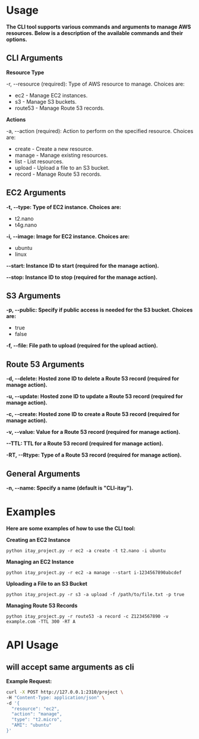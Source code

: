 # Usage
**The CLI tool supports various commands and arguments to manage AWS resources. Below is a description of the available commands and their options.**

## CLI Arguments
**Resource Type**

-r, --resource (required): Type of AWS resource to manage. Choices are:
- ec2 - Manage EC2 instances.
- s3 - Manage S3 buckets.
- route53 - Manage Route 53 records.

**Actions**

-a, --action (required): Action to perform on the specified resource. Choices are:
- create - Create a new resource.
- manage - Manage existing resources.
- list - List resources.
- upload - Upload a file to an S3 bucket.
- record - Manage Route 53 records.

## EC2 Arguments
**-t, --type: Type of EC2 instance. Choices are:**

- t2.nano
- t4g.nano

**-i, --image: Image for EC2 instance. Choices are:**

- ubuntu
- linux

**--start: Instance ID to start (required for the manage action).**

**--stop: Instance ID to stop (required for the manage action).**

## S3 Arguments
**-p, --public: Specify if public access is needed for the S3 bucket. Choices are:**

- true
- false

**-f, --file: File path to upload (required for the upload action).**

## Route 53 Arguments
**-d, --delete: Hosted zone ID to delete a Route 53 record (required for manage action).**

**-u, --update: Hosted zone ID to update a Route 53 record (required for manage action).**

**-c, --create: Hosted zone ID to create a Route 53 record (required for manage action).**

**-v, --value: Value for a Route 53 record (required for manage action).**

**--TTL: TTL for a Route 53 record (required for manage action).**

**-RT, --Rtype: Type of a Route 53 record (required for manage action).**

## General Arguments
**-n, --name: Specify a name (default is "CLI-itay").**

# Examples
**Here are some examples of how to use the CLI tool:**

**Creating an EC2 Instance**
```
python itay_project.py -r ec2 -a create -t t2.nano -i ubuntu
```
**Managing an EC2 Instance**
```
python itay_project.py -r ec2 -a manage --start i-1234567890abcdef
```
**Uploading a File to an S3 Bucket**
```
python itay_project.py -r s3 -a upload -f /path/to/file.txt -p true
```
**Managing Route 53 Records**
```
python itay_project.py -r route53 -a record -c Z1234567890 -v example.com -TTL 300 -RT A
```

# API Usage
## will accept same arguments as cli
 **Example Request:**
  ```bash
  curl -X POST http://127.0.0.1:2310/project \
  -H "Content-Type: application/json" \
  -d '{
    "resource": "ec2",
    "action": "manage",
    "type": "t2.micro",
    "AMI": "ubuntu"
  }'




